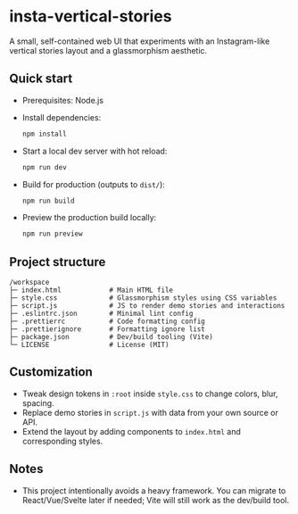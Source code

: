 # insta-vertical-stories

A small, self-contained web UI that experiments with an Instagram-like vertical stories layout and a glassmorphism aesthetic.

## Quick start

- Prerequisites: Node.js 
- Install dependencies:
  
  ```bash
  npm install
  ```

- Start a local dev server with hot reload:
  
  ```bash
  npm run dev
  ```

- Build for production (outputs to `dist/`):
  
  ```bash
  npm run build
  ```

- Preview the production build locally:
  
  ```bash
  npm run preview
  ```

## Project structure

```
/workspace
├─ index.html            # Main HTML file
├─ style.css             # Glassmorphism styles using CSS variables
├─ script.js             # JS to render demo stories and interactions
├─ .eslintrc.json        # Minimal lint config
├─ .prettierrc           # Code formatting config
├─ .prettierignore       # Formatting ignore list
├─ package.json          # Dev/build tooling (Vite)
└─ LICENSE               # License (MIT)
```

## Customization

- Tweak design tokens in `:root` inside `style.css` to change colors, blur, spacing.
- Replace demo stories in `script.js` with data from your own source or API.
- Extend the layout by adding components to `index.html` and corresponding styles.

## Notes

- This project intentionally avoids a heavy framework. You can migrate to React/Vue/Svelte later if needed; Vite will still work as the dev/build tool.
